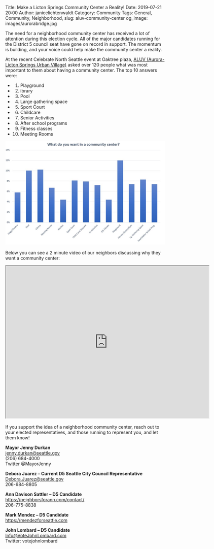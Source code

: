 Title: Make a Licton Springs Community Center a Reality!
Date: 2019-07-21 20:00
Author: janicelichtenwaldt
Category: Community
Tags: General, Community, Neighborhood,
slug: aluv-community-center
og_image: images/aurorabridge.jpg

The need for a neighborhood community center has received a lot of attention during this election cycle. All of the major candidates running for the District 5 council seat have gone on record in support. The momentum is building, and your voice could help make the community center a reality.

At the recent Celebrate North Seattle event at Oaktree plaza, [ALUV (Aurora-Licton Springs Urban Village)](https://www.facebook.com/AuroraLicton/) asked over 120 people what was most important to them about having a community center. The top 10 answers were:

* 1. Playground
* 2. ibrary
* 3. Pool
* 4. Large gathering space
* 5. Sport Court
* 6. Childcare
* 7. Senior Activities
* 8. After school programs
* 9. Fitness classes
* 10. Meeting Rooms

[![Community Center Survey Results ](/images/aluvcommunitycenter.JPG)](/images/aluvcommunitycenter.JPG)

Below you can see a 2 minute video of our neighbors discussing why they want a community center:

<iframe src="https://drive.google.com/file/d/1u8A5iDArDup0x5vDgL1daxqWqwnDHaGT/preview" width="640" height="480"></iframe>

If you support the idea of a neighborhood community center, reach out to your elected representatives, and those running to represent you, and let them know!

<b> Mayor Jenny Durkan <br> </b>
jenny.durkan@seattle.gov <br>
(206) 684-4000 <br>
Twitter @MayorJenny <br>

<b> Debora Juarez – Current D5 Seattle City Council Representative <br> </b>
Debora.Juarez@seattle.gov <br>
206-684-8805 <br>

<b> Ann Davison Sattler – D5 Candidate <br> </b>
https://neighborsforann.com/contact/ <br>
206-775-8838 <br>

<b> Mark Mendez – D5 Candidate <br> </b>
https://mendezforseattle.com <br>

<b> John Lombard – D5 Candidate <br> </b>
Info@VoteJohnLombard.com <br>
Twitter: votejohnlombard <br>



